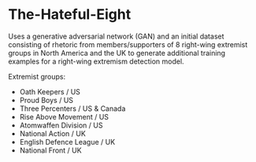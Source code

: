 # The-Hateful-Eight

Uses a generative adversarial network (GAN) and an initial dataset consisting of rhetoric from members/supporters of 8 right-wing extremist groups in North America and the UK to generate additional training examples for a right-wing extremism detection model. 

Extremist groups:

- Oath Keepers / US
- Proud Boys / US
- Three Percenters / US & Canada
- Rise Above Movement / US
- Atomwaffen Division / US
- National Action / UK
- English Defence League / UK
- National Front / UK
